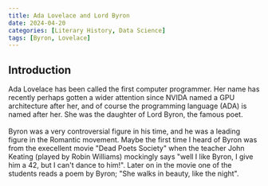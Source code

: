 ```yaml
---
title: Ada Lovelace and Lord Byron
date: 2024-04-20
categories: [Literary History, Data Science]
tags: [Byron, Lovelace]
---
```

    
## Introduction
Ada Lovelace has been called the first computer programmer. Her name has recently perhaps gotten a wider attention since NVIDA named a GPU architecture after her, and of course the programming language (ADA) is named after her. She was the daughter of Lord Byron, the famous poet. 
<br><br>
Byron was a very controversial figure in his time, and he was a leading figure in the Romantic movement. Maybe the first time I heard of Byron was from the execellent movie "Dead Poets Society" when the teacher John Keating (played by Robin Williams) mockingly says "well I like Byron, I give him a 42, but I can't dance to him!". Later on in the movie one of the students reads a poem by Byron; "She walks in beauty, like the night".